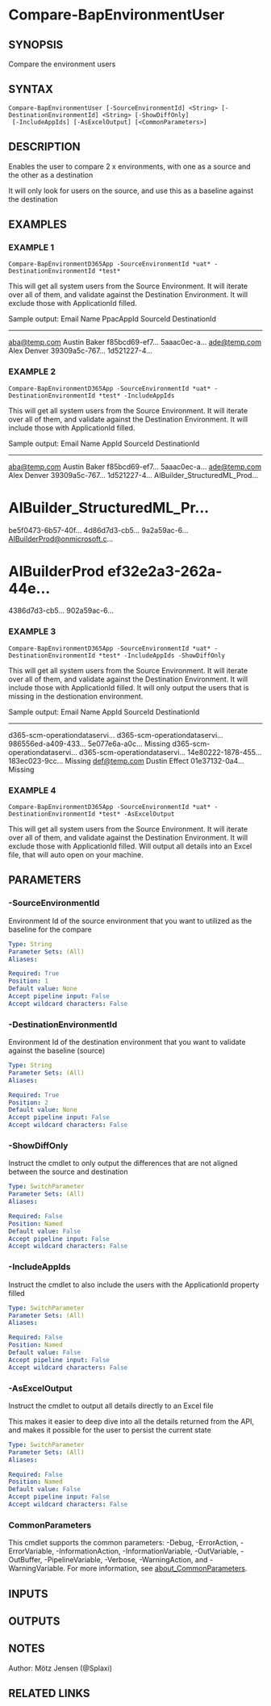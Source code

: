 ﻿---
external help file: d365bap.tools-help.xml
Module Name: d365bap.tools
online version:
schema: 2.0.0
---

# Compare-BapEnvironmentUser

## SYNOPSIS
Compare the environment users

## SYNTAX

```
Compare-BapEnvironmentUser [-SourceEnvironmentId] <String> [-DestinationEnvironmentId] <String> [-ShowDiffOnly]
 [-IncludeAppIds] [-AsExcelOutput] [<CommonParameters>]
```

## DESCRIPTION
Enables the user to compare 2 x environments, with one as a source and the other as a destination

It will only look for users on the source, and use this as a baseline against the destination

## EXAMPLES

### EXAMPLE 1
```
Compare-BapEnvironmentD365App -SourceEnvironmentId *uat* -DestinationEnvironmentId *test*
```

This will get all system users from the Source Environment.
It will iterate over all of them, and validate against the Destination Environment.
It will exclude those with ApplicationId filled.

Sample output:
Email                          Name                           PpacAppId            SourceId        DestinationId
-----                          ----                           ---------            --------        -------------
aba@temp.com                   Austin Baker                                        f85bcd69-ef7...
5aaac0ec-a...
ade@temp.com                   Alex Denver                                         39309a5c-767...
1d521227-4...

### EXAMPLE 2
```
Compare-BapEnvironmentD365App -SourceEnvironmentId *uat* -DestinationEnvironmentId *test* -IncludeAppIds
```

This will get all system users from the Source Environment.
It will iterate over all of them, and validate against the Destination Environment.
It will include those with ApplicationId filled.

Sample output:
Email                          Name                           AppId                SourceId        DestinationId
-----                          ----                           -----                --------        -------------
aba@temp.com                   Austin Baker                                        f85bcd69-ef7...
5aaac0ec-a...
ade@temp.com                   Alex Denver                                         39309a5c-767...
1d521227-4...
AIBuilder_StructuredML_Prod...
# AIBuilder_StructuredML_Pr...
be5f0473-6b57-40f...
4d86d7d3-cb5...
9a2a59ac-6...
AIBuilderProd@onmicrosoft.c...
# AIBuilderProd                ef32e2a3-262a-44e...
4386d7d3-cb5...
902a59ac-6...

### EXAMPLE 3
```
Compare-BapEnvironmentD365App -SourceEnvironmentId *uat* -DestinationEnvironmentId *test* -IncludeAppIds -ShowDiffOnly
```

This will get all system users from the Source Environment.
It will iterate over all of them, and validate against the Destination Environment.
It will include those with ApplicationId filled.
It will only output the users that is missing in the destionation environment.

Sample output:
Email                          Name                           AppId                SourceId        DestinationId
-----                          ----                           -----                --------        -------------
d365-scm-operationdataservi...
d365-scm-operationdataservi...
986556ed-a409-433...
5e077e6a-a0c...
Missing
d365-scm-operationdataservi...
d365-scm-operationdataservi...
14e80222-1878-455...
183ec023-9cc...
Missing
def@temp.com                   Dustin Effect                                       01e37132-0a4...
Missing

### EXAMPLE 4
```
Compare-BapEnvironmentD365App -SourceEnvironmentId *uat* -DestinationEnvironmentId *test* -AsExcelOutput
```

This will get all system users from the Source Environment.
It will iterate over all of them, and validate against the Destination Environment.
It will exclude those with ApplicationId filled.
Will output all details into an Excel file, that will auto open on your machine.

## PARAMETERS

### -SourceEnvironmentId
Environment Id of the source environment that you want to utilized as the baseline for the compare

```yaml
Type: String
Parameter Sets: (All)
Aliases:

Required: True
Position: 1
Default value: None
Accept pipeline input: False
Accept wildcard characters: False
```

### -DestinationEnvironmentId
Environment Id of the destination environment that you want to validate against the baseline (source)

```yaml
Type: String
Parameter Sets: (All)
Aliases:

Required: True
Position: 2
Default value: None
Accept pipeline input: False
Accept wildcard characters: False
```

### -ShowDiffOnly
Instruct the cmdlet to only output the differences that are not aligned between the source and destination

```yaml
Type: SwitchParameter
Parameter Sets: (All)
Aliases:

Required: False
Position: Named
Default value: False
Accept pipeline input: False
Accept wildcard characters: False
```

### -IncludeAppIds
Instruct the cmdlet to also include the users with the ApplicationId property filled

```yaml
Type: SwitchParameter
Parameter Sets: (All)
Aliases:

Required: False
Position: Named
Default value: False
Accept pipeline input: False
Accept wildcard characters: False
```

### -AsExcelOutput
Instruct the cmdlet to output all details directly to an Excel file

This makes it easier to deep dive into all the details returned from the API, and makes it possible for the user to persist the current state

```yaml
Type: SwitchParameter
Parameter Sets: (All)
Aliases:

Required: False
Position: Named
Default value: False
Accept pipeline input: False
Accept wildcard characters: False
```

### CommonParameters
This cmdlet supports the common parameters: -Debug, -ErrorAction, -ErrorVariable, -InformationAction, -InformationVariable, -OutVariable, -OutBuffer, -PipelineVariable, -Verbose, -WarningAction, and -WarningVariable. For more information, see [about_CommonParameters](http://go.microsoft.com/fwlink/?LinkID=113216).

## INPUTS

## OUTPUTS

## NOTES
Author: Mötz Jensen (@Splaxi)

## RELATED LINKS
